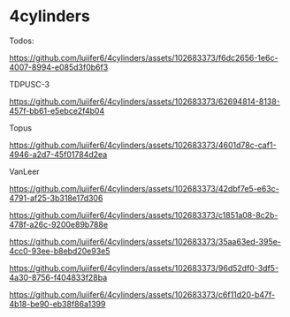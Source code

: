 # 4cylinders


Todos:


https://github.com/luiifer6/4cylinders/assets/102683373/f6dc2656-1e6c-4007-8994-e085d3f0b6f3



TDPUSC-3


https://github.com/luiifer6/4cylinders/assets/102683373/62694814-8138-457f-bb61-e5ebce2f4b04



Topus

https://github.com/luiifer6/4cylinders/assets/102683373/4601d78c-caf1-4946-a2d7-45f01784d2ea


VanLeer


https://github.com/luiifer6/4cylinders/assets/102683373/42dbf7e5-e63c-4791-af25-3b318e17d306




https://github.com/luiifer6/4cylinders/assets/102683373/c1851a08-8c2b-478f-a26c-9200e89b788e




https://github.com/luiifer6/4cylinders/assets/102683373/35aa63ed-395e-4cc0-93ee-b8ebd20e93e5




https://github.com/luiifer6/4cylinders/assets/102683373/96d52df0-3df5-4a30-8756-f404833f28ba



https://github.com/luiifer6/4cylinders/assets/102683373/c6f11d20-b47f-4b18-be90-eb38f86a1399

